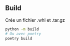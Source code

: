 ## Build

Crée un fichier .whl et .tar.gz

```bash
python -m build
# Ou avec poetry
poetry build
```
